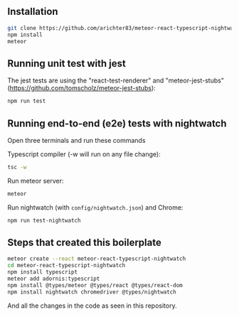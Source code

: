 ## Installation

```bash
git clone https://github.com/arichter83/meteor-react-typescript-nightwatch.git
npm install
meteor
```

## Running unit test with jest

The jest tests are using the "react-test-renderer" and "meteor-jest-stubs" (https://github.com/tomscholz/meteor-jest-stubs):
```bash
npm run test
```

## Running end-to-end (e2e) tests with nightwatch

Open three terminals and run these commands

Typescript compiler (-w will run on any file change):
```bash
tsc -w
```

Run meteor server:
```bash
meteor
```

Run nightwatch (with ```config/nightwatch.json```) and Chrome:
```bash
npm run test-nightwatch
```

## Steps that created this boilerplate

```bash
meteor create --react meteor-react-typescript-nightwatch
cd meteor-react-typescript-nightwatch
npm install typescript
meteor add adornis:typescript
npm install @types/meteor @types/react @types/react-dom
npm install nightwatch chromedriver @types/nightwatch
```

And all the changes in the code as seen in this repository.

